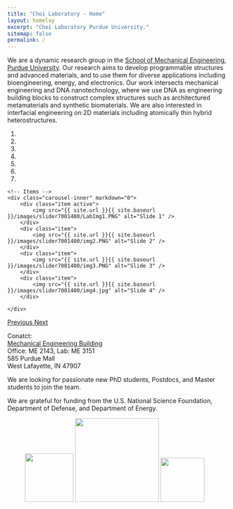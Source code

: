 ```yaml
---
title: "Choi Laboratory - Home"
layout: homelay
excerpt: "Choi Laboratory Purdue University."
sitemap: false
permalink: /
---
```


We are a dynamic research group in the [School of Mechanical Engineering](https://engineering.purdue.edu/ME), [Purdue University](https://www.purdue.edu/). Our research aims to develop programmable structures and advanced materials, and to use them for diverse applications including bioengineering, energy, and electronics. Our work intersects mechanical engineering and DNA nanotechnology, where we use DNA as engineering building blocks to construct complex structures such as architectured metamaterials and synthetic biomaterials. We are also interested in interfacial engineering on 2D materials including atomically thin hybrid heterostructures.

<div markdown="0" id="carousel" class="carousel slide" data-ride="carousel" data-interval="4000" data-pause="hover" >
    <!-- Menu -->
    <ol class="carousel-indicators">
        <li data-target="#carousel" data-slide-to="0" class="active"></li>
        <li data-target="#carousel" data-slide-to="1"></li>
        <li data-target="#carousel" data-slide-to="2"></li>
        <li data-target="#carousel" data-slide-to="3"></li>
        <li data-target="#carousel" data-slide-to="4"></li>
        <li data-target="#carousel" data-slide-to="5"></li>
        <li data-target="#carousel" data-slide-to="6"></li>
    </ol>

    <!-- Items -->
    <div class="carousel-inner" markdown="0">
        <div class="item active">
            <img src="{{ site.url }}{{ site.baseurl }}/images/slider7001400/LabImg1.PNG" alt="Slide 1" />
        </div>
        <div class="item">
            <img src="{{ site.url }}{{ site.baseurl }}/images/slider7001400/img2.PNG" alt="Slide 2" />
        </div>
        <div class="item">
            <img src="{{ site.url }}{{ site.baseurl }}/images/slider7001400/img3.PNG" alt="Slide 3" />
        </div>
        <div class="item">
            <img src="{{ site.url }}{{ site.baseurl }}/images/slider7001400/img4.jpg" alt="Slide 4" />
        </div>
        
    </div>
  <a class="left carousel-control" href="#carousel" role="button" data-slide="prev">
    <span class="glyphicon glyphicon-chevron-left" aria-hidden="true"></span>
    <span class="sr-only">Previous</span>
  </a>
  <a class="right carousel-control" href="#carousel" role="button" data-slide="next">
    <span class="glyphicon glyphicon-chevron-right" aria-hidden="true"></span>
    <span class="sr-only">Next</span>
  </a>
</div>



Conatct: <br />
[Mechanical Engineering Building](https://www.google.com/maps/place/Purdue+University+-+School+of+Mechanical+Engineering/@40.42818,-86.9129255,15z/data=!4m5!3m4!1s0x0:0x49f08a363af2d2a7!8m2!3d40.42818!4d-86.9129255) <br />
Office: ME 2143, Lab: ME 3151 <br />
585 Purdue Mall <br />
West Lafayette, IN 47907 <br />


We are looking for passionate new PhD students, Postdocs, and Master students to join the team.


We are grateful for funding from the U.S. National Science Foundation, Department of Defense, and Department of Energy.

<figure class="fourth">
  <img src="{{ site.url }}{{ site.baseurl }}/images/teampic/nsf.jpg" style="width: 110px">
  <img src="{{ site.url }}{{ site.baseurl }}/images/teampic/dnr1.jpg" style="width: 190px">
  <img src="{{ site.url }}{{ site.baseurl }}/images/teampic/doe.jpg" style="width: 100px">
  
</figure>
